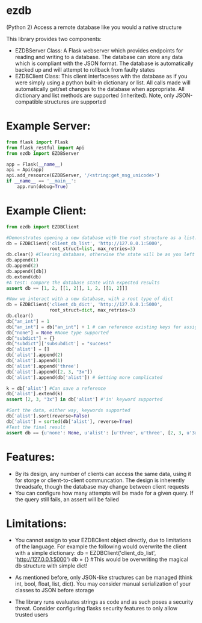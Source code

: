 # ezdb
(Python 2) Access a remote database like you would a native structure

This library provides two components:
- EZDBServer Class:
  A Flask webserver which provides endpoints for reading and writing to a database. The database can store any data which is compliant with the JSON format. The database is automatically backed up and will attempt to rollback from faulty states
- EZDBClient Class: 
  This client interfaceses with the database as if you were simply using a python built-in dictionary or list. All calls made will automatically get/set changes to the database when appropriate. All dictionary and list methods are supported (inherited). Note, only JSON-compatible structures are supported  

# Example Server:
```python
from flask import Flask
from flask_restful import Api
from ezdb import EZDBServer

app = Flask(__name__)
api = Api(app)
api.add_resource(EZDBServer, '/<string:get_msg_unicode>')
if __name__ == '__main__':
    app.run(debug=True)
```

# Example Client:
```python
from ezdb import EZDBClient

#Demonstrates opening a new database with the root structure as a list. If no such DB exists, one will be made
db = EZDBClient('client_db_list', 'http://127.0.0.1:5000',
                root_struct=list, max_retries=3)
db.clear() #Clearing database, otherwise the state will be as you left it
db.append(1)
db.append(2)
db.append([db])
db.extend(db)
#A test: compare the database state with expected results
assert db == [1, 2, [[1, 2]], 1, 2, [[1, 2]]]

#Now we interact with a new database, with a root type of dict
db = EZDBClient('client_db_dict', 'http://127.0.0.1:5000',
                root_struct=dict, max_retries=3)
db.clear()
db["an_int"] = 1
db["an_int"] = db["an_int"] + 1 # can reference existing keys for assignment
db["none"] = None #None type supported
db["subdict"] = {}
db["subdict"]['subsubdict'] = "success"
db['alist'] = []
db['alist'].append(2)
db['alist'].append(1)
db['alist'].append('three')
db['alist'].append([2, 3, "3x"])
db['alist'].append(db['alist']) # Getting more complicated

k = db['alist'] #Can save a reference
db['alist'].extend(k)
assert [2, 3, "3x"] in db['alist'] #'in' keyword supported

#Sort the data, either way, keywords supported
db['alist'].sort(reverse=False)
db['alist'] = sorted(db['alist'], reverse=True)
#Test the final result
assert db == {u'none': None, u'alist': [u'three', u'three', [2, 3, u'3x'], [2, 3, u'3x'], [2, 1, u'three', [2, 3, u'3x']], [2, 1, u'three', [2, 3, u'3x']], 2, 2, 1, 1], u'an_int': 2, u'subdict': {u'subsubdict': u'success'}}```
```

# Features:
- By its design, any number of clients can access the same data, using it for storge or client-to-client communcation. The design is inherently threadsafe, though the database may change between client requests
- You can configure how many attempts will be made for a given query. If the query still fails, an assert will be failed
  
# Limitations:
- You cannot assign to your EZDBClient object directly, due to limitations of the language. For example the following would overwrite the client with a simple dictionary:
  db = EZDBClient('client_db_list', 'http://127.0.0.1:5000')
  db = {} #This would be overwriting the magical db structure with simple dict!
  
- As mentioned before, only JSON-like structures can be managed (think int, bool, float, list, dict). You may consider manual serialization of your classes to JSON before storage

- The library runs evaluates strings as code and as such poses a security threat. Consider configuring flasks security features to only allow trusted users


